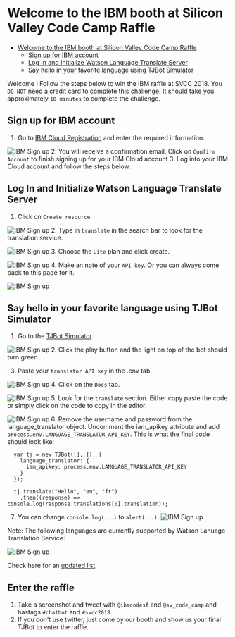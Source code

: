 # Welcome to the IBM booth at Silicon Valley Code Camp Raffle


<!-- TOC -->

- [Welcome to the IBM booth at Silicon Valley Code Camp Raffle](#welcome-to-the-ibm-booth-at-silicon-valley-code-camp-raffle)
  - [Sign up for IBM account](#sign-up-for-ibm-account)
  - [Log In and Initialize Watson Language Translate Server](#log-in-and-initialize-watson-language-translate-server)
  - [Say hello in your favorite language using TJBot Simulator](#say-hello-in-your-favorite-language-using-tjbot-simulator)

<!-- /TOC -->

Welcome ! Follow the steps below to win the IBM raffle at SVCC 2018. You `DO NOT` need a credit card to complete this challenge. It should take you approximately `10 minutes` to complete the challenge. 

## Sign up for IBM account
1. Go to [IBM Cloud Registration](https://console.bluemix.net/registration/) and enter the required information.

![IBM Sign up](assets/ibm-signup.jpg)
2. You will receive a confirmation email. Click on `Confirm Account` to finish signing up for your IBM Cloud account
3. Log into your IBM Cloud account and follow the steps below.

## Log In and Initialize Watson Language Translate Server
1. Click on `Create resource`.

![IBM Sign up](assets/ibm-dashboard-clean.jpg)
2. Type in `translate` in the search bar to look for the translation service.

![IBM Sign up](assets/ibm-catalog-translate.jpg)
3. Choose the `Lite` plan and click create.

![IBM Sign up](assets/ibm-translate-initiate.jpg)
4. Make an note of your `API key`. Or you can always come back to this page for it.

![IBM Sign up](assets/ibm-translate-key.jpg)

## Say hello in your favorite language using TJBot Simulator

1. Go to the [TJBot Simulator](https://my-tjbot.mybluemix.net/).

  ![IBM Sign up](assets/tjbot-1.jpg)
2. Click the play button and the light on top of the bot should turn green.

3. Paste your `translator API key` in the .env tab. 

![IBM Sign up](assets/tjbot-translator-key-3.jpg)
4. Click on the `Docs` tab.

![IBM Sign up](assets/tjbot-2-translate-docs.jpg)
5. Look for the `translate` section. Either copy paste the code or simply click on the code to copy in the editor.

![IBM Sign up](assets/tjbot-3-translate-insert.jpg)
6. Remove the username and password from the language_translator object. Uncomment the iam_apikey attribute and add `process.env.LANGUAGE_TRANSLATOR_API_KEY`. This is what the final code should look like:

```
  var tj = new TJBot([], {}, {
    language_translator: {
      iam_apikey: process.env.LANGUAGE_TRANSLATOR_API_KEY
    }
  });

  tj.translate("Hello", "en", "fr")
    .then((response) => console.log(response.translations[0].translation));
  ```
  
7. You can change `console.log(...)` to `alert(...)`.
  ![IBM Sign up](assets/tjbot-4-final-2.jpg)

Note: The following languages are currently supported by Watson Lanuage Translation Service: 

  ![IBM Sign up](assets/ibm-translate-languages.jpg)

Check here for an [updated list](https://console.bluemix.net/docs/services/language-translator/translation-models.html#translation-models).

## Enter the raffle
1. Take a screenshot and tweet with `@ibmcodesf` and `@sv_code_camp` and hastags `#chatbot` and `#svcc2018`.
2. If you don't use twitter, just come by our booth and show us your final TJBot to enter the raffle.

